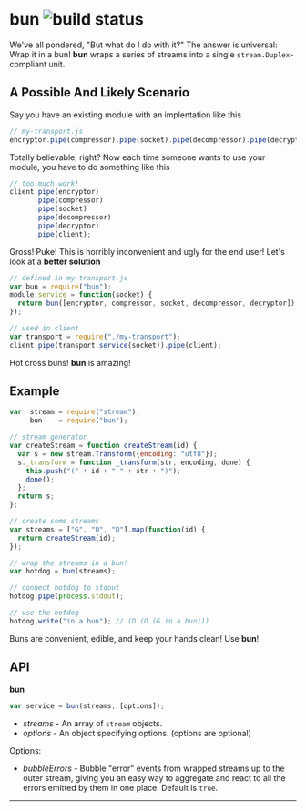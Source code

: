 bun  ![build status][build_status]
===

We've all pondered, "But what do I do with it?" The answer is universal: Wrap it
in a bun! **bun** wraps a series of streams into a single
`stream.Duplex`-compliant unit.

A Possible And Likely Scenario
------------------------------

Say you have an existing module with an implentation like this

```js
// my-transport.js
encryptor.pipe(compressor).pipe(socket).pipe(decompressor).pipe(decryptor);
```

Totally believable, right? Now each time someone wants to use your module, you
have to do something like this

```js
// too much work!
client.pipe(encryptor)
      .pipe(compressor)
      .pipe(socket)
      .pipe(decompressor)
      .pipe(decryptor)
      .pipe(client);
```

Gross! Puke! This is horribly inconvenient and ugly for the end user! Let's look
at a **better solution**

```js
// defined in my-transport.js
var bun = require("bun");
module.service = function(socket) {
  return bun([encryptor, compressor, socket, decompressor, decryptor]);
});

// used in client
var transport = require("./my-transport");
client.pipe(transport.service(socket)).pipe(client);
```

Hot cross buns! **bun** is amazing!


Example
-------

```js
var  stream = require("stream"),
     bun    = require("bun");

// stream generator
var createStream = function createStream(id) {
  var s = new stream.Transform({encoding: "utf8"});
  s._transform = function _transform(str, encoding, done) {
    this.push("(" + id + " " + str + ")");
    done();
  };
  return s;
};

// create some streams
var streams = ["G", "O", "D"].map(function(id) {
  return createStream(id);
});

// wrap the streams in a bun!
var hotdog = bun(streams);

// connect hotdog to stdout
hotdog.pipe(process.stdout);

// use the hotdog
hotdog.write("in a bun"); // (D (O (G in a bun)))
```

Buns are convenient, edible, and keep your hands clean! Use **bun**!


API
---

**bun**

```js
var service = bun(streams, [options]);
```

* _streams_ - An array of `stream` objects.
* _options_ - An object specifying options. (options are optional)

Options:

* _bubbleErrors_ - Bubble "error" events from wrapped streams up to the outer
  stream, giving you an easy way to aggregate and react to all the errors
  emitted by them in one place. Default is `true`.

- - - - - - - - - - - - - - - - - - - - - - - - - - - - - - - - - - - - - - - - 

[build_status]: https://travis-ci.org/naomik/bun.png
